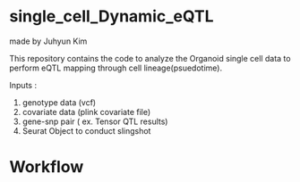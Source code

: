 # single_cell_Dynamic_eQTL
made by Juhyun Kim

This repository contains the code to analyze the Organoid single cell data to perform eQTL mapping through cell lineage(psuedotime). 

Inputs :
1. genotype data (vcf)
2. covariate data (plink covariate file)
3. gene-snp pair ( ex. Tensor QTL results)
4. Seurat Object to conduct slingshot

# Workflow
